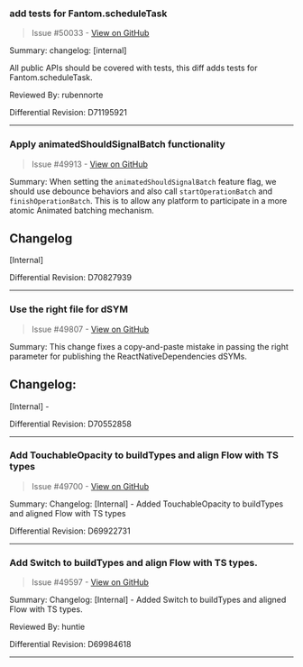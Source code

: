 ### add tests for Fantom.scheduleTask

> Issue #50033 - [View on GitHub](https://github.com/facebook/react-native/pull/50033)

Summary:
changelog: [internal]

All public APIs should be covered with tests, this diff adds tests for Fantom.scheduleTask.

Reviewed By: rubennorte

Differential Revision: D71195921




---

### Apply animatedShouldSignalBatch functionality

> Issue #49913 - [View on GitHub](https://github.com/facebook/react-native/pull/49913)

Summary:
When setting the `animatedShouldSignalBatch` feature flag, we should use debounce behaviors and also call `startOperationBatch` and `finishOperationBatch`. This is to allow any platform to participate in a more atomic Animated batching mechanism.

## Changelog

[Internal]

Differential Revision: D70827939




---

### Use the right file for dSYM

> Issue #49807 - [View on GitHub](https://github.com/facebook/react-native/pull/49807)

Summary:
This change fixes a copy-and-paste mistake in passing the right parameter for publishing the ReactNativeDependencies dSYMs.

## Changelog:
[Internal] -

Differential Revision: D70552858




---

### Add TouchableOpacity to buildTypes and align Flow with TS types

> Issue #49700 - [View on GitHub](https://github.com/facebook/react-native/pull/49700)

Summary:
Changelog:
[Internal] - Added TouchableOpacity to buildTypes and aligned Flow with TS types

Differential Revision: D69922731




---

### Add Switch to buildTypes and align Flow with TS types.

> Issue #49597 - [View on GitHub](https://github.com/facebook/react-native/pull/49597)

Summary:
Changelog:
[Internal] - Added Switch to buildTypes and aligned Flow with TS types.

Reviewed By: huntie

Differential Revision: D69984618




---


